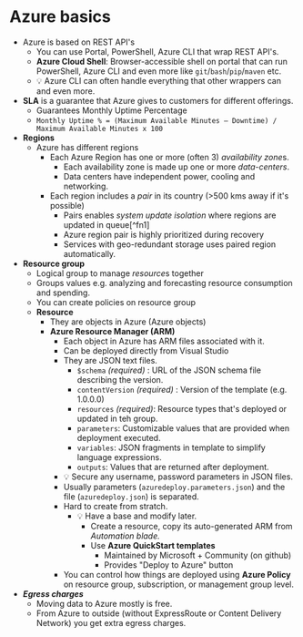 # Azure basics

* Azure is based on REST API's
  * You can use Portal, PowerShell, Azure CLI that wrap REST API's.
  * **Azure Cloud Shell**: Browser-accessible shell on portal that can run PowerShell, Azure CLI and even more like `git`/`bash`/`pip`/`maven` etc.
  * 💡 Azure CLI can often handle everything that other wrappers can and even more.
* **SLA** is a guarantee that Azure gives to customers for different offerings.
  * Guarantees Monthly Uptime Percentage
  * `Monthly Uptime % = (Maximum Available Minutes – Downtime) / Maximum Available Minutes x 100`
* **Regions**
  * Azure has different regions
    * Each Azure Region has one or more  (often 3) *availability zone*s.
      * Each availability zone is made up one or more *data-centers*.
      * Data centers have independent power, cooling and networking.
    * Each region includes a *pair* in its country (>500 kms away if it's possible)
      * Pairs enables *system update isolation* where regions are updated in queue[^fn1]
      * Azure region pair is highly prioritized during recovery
      * Services with geo-redundant storage uses paired region automatically.
* **Resource group**
  * Logical group to manage *resource*s together
  * Groups values e.g. analyzing and forecasting resource consumption and spending.
  * You can create policies on resource group
  * **Resource**
    * They are objects in Azure (Azure objects)
    * **Azure Resource Manager (ARM)**
      * Each object in Azure has ARM files associated with it.
      * Can be deployed directly from Visual Studio
      * They are JSON text files.
        * `$schema` *(required)* : URL of the JSON schema file describing the version.
        * `contentVersion` *(required)* : Version of the template (e.g. 1.0.0.0)
        * `resources` *(required)*: Resource types that's deployed or updated in teh group.
        * `parameters`: Customizable values that are provided when deployment executed.
        * `variables`: JSON fragments in template to simplify language expressions.
        * `outputs`: Values that are returned after deployment.
      * 💡 Secure any username, password parameters in JSON files.
      * Usually parameters (`azuredeploy.parameters.json`) and the file (`azuredeploy.json`) is separated.
      * Hard to create from stratch.
        * 💡 Have a base and modify later.
          * Create a resource, copy its auto-generated ARM from *Automation blade.*
          * Use **Azure QuickStart templates**
            * Maintained by Microsoft + Community (on github)
            * Provides "Deploy to Azure" button
      * You can control how things are deployed using **Azure Policy** on resource group, subscription, or management group level.
* ***Egress charges***
  * Moving data to Azure mostly is free.
  * From Azure to outside (without ExpressRoute or  Content Delivery Network) you get extra egress charges.